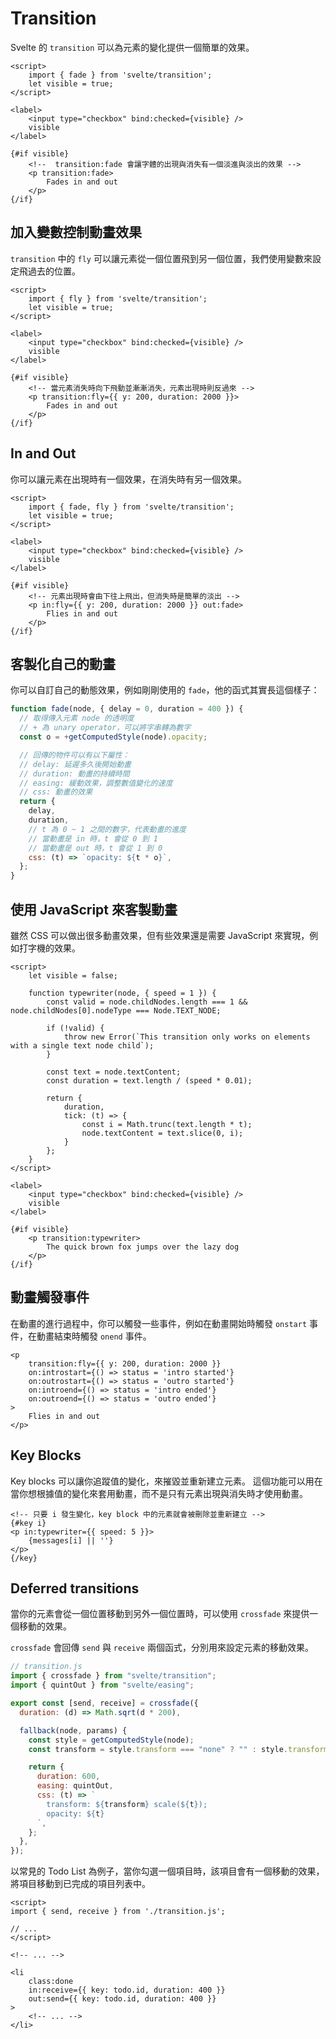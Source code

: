 # Transition

Svelte 的 `transition` 可以為元素的變化提供一個簡單的效果。

```svelte
<script>
    import { fade } from 'svelte/transition';
    let visible = true;
</script>

<label>
    <input type="checkbox" bind:checked={visible} />
    visible
</label>

{#if visible}
    <!--  transition:fade 會讓字體的出現與消失有一個淡進與淡出的效果 -->
    <p transition:fade>
        Fades in and out
    </p>
{/if}
```

## 加入變數控制動畫效果

`transition` 中的 `fly` 可以讓元素從一個位置飛到另一個位置，我們使用變數來設定飛過去的位置。

```svelte
<script>
    import { fly } from 'svelte/transition';
    let visible = true;
</script>

<label>
    <input type="checkbox" bind:checked={visible} />
    visible
</label>

{#if visible}
    <!-- 當元素消失時向下飛動並漸漸消失，元素出現時則反過來 -->
    <p transition:fly={{ y: 200, duration: 2000 }}>
        Fades in and out
    </p>
{/if}
```

## In and Out

你可以讓元素在出現時有一個效果，在消失時有另一個效果。

```svelte
<script>
    import { fade, fly } from 'svelte/transition';
    let visible = true;
</script>

<label>
    <input type="checkbox" bind:checked={visible} />
    visible
</label>

{#if visible}
    <!-- 元素出現時會由下往上飛出，但消失時是簡單的淡出 -->
    <p in:fly={{ y: 200, duration: 2000 }} out:fade>
        Flies in and out
    </p>
{/if}
```

## 客製化自己的動畫

你可以自訂自己的動態效果，例如剛剛使用的 `fade`，他的函式其實長這個樣子：

```js
function fade(node, { delay = 0, duration = 400 }) {
  // 取得傳入元素 node 的透明度
  // + 為 unary operator，可以將字串轉為數字
  const o = +getComputedStyle(node).opacity;

  // 回傳的物件可以有以下屬性：
  // delay: 延遲多久後開始動畫
  // duration: 動畫的持續時間
  // easing: 緩動效果，調整數值變化的速度
  // css: 動畫的效果
  return {
    delay,
    duration,
    // t 為 0 ~ 1 之間的數字，代表動畫的進度
    // 當動畫是 in 時，t 會從 0 到 1
    // 當動畫是 out 時，t 會從 1 到 0
    css: (t) => `opacity: ${t * o}`,
  };
}
```

## 使用 JavaScript 來客製動畫

雖然 CSS 可以做出很多動畫效果，但有些效果還是需要 JavaScript 來實現，例如打字機的效果。

```svelte
<script>
    let visible = false;

    function typewriter(node, { speed = 1 }) {
        const valid = node.childNodes.length === 1 && node.childNodes[0].nodeType === Node.TEXT_NODE;

        if (!valid) {
            throw new Error(`This transition only works on elements with a single text node child`);
        }

        const text = node.textContent;
        const duration = text.length / (speed * 0.01);

        return {
            duration,
            tick: (t) => {
                const i = Math.trunc(text.length * t);
                node.textContent = text.slice(0, i);
            }
        };
    }
</script>

<label>
    <input type="checkbox" bind:checked={visible} />
    visible
</label>

{#if visible}
    <p transition:typewriter>
        The quick brown fox jumps over the lazy dog
    </p>
{/if}
```

## 動畫觸發事件

在動畫的進行過程中，你可以觸發一些事件，例如在動畫開始時觸發 `onstart` 事件，在動畫結束時觸發 `onend` 事件。

```svelte
<p
    transition:fly={{ y: 200, duration: 2000 }}
    on:introstart={() => status = 'intro started'}
    on:outrostart={() => status = 'outro started'}
    on:introend={() => status = 'intro ended'}
    on:outroend={() => status = 'outro ended'}
>
    Flies in and out
</p>
```

## Key Blocks

Key blocks 可以讓你追蹤值的變化，來摧毀並重新建立元素。
這個功能可以用在當你想根據值的變化來套用動畫，而不是只有元素出現與消失時才使用動畫。

```svelte
<!-- 只要 i 發生變化，key block 中的元素就會被刪除並重新建立 -->
{#key i}
<p in:typewriter={{ speed: 5 }}>
    {messages[i] || ''}
</p>
{/key}
```

## Deferred transitions

當你的元素會從一個位置移動到另外一個位置時，可以使用 `crossfade` 來提供一個移動的效果。

`crossfade` 會回傳 `send` 與 `receive` 兩個函式，分別用來設定元素的移動效果。

```javascript
// transition.js
import { crossfade } from "svelte/transition";
import { quintOut } from "svelte/easing";

export const [send, receive] = crossfade({
  duration: (d) => Math.sqrt(d * 200),

  fallback(node, params) {
    const style = getComputedStyle(node);
    const transform = style.transform === "none" ? "" : style.transform;

    return {
      duration: 600,
      easing: quintOut,
      css: (t) => `
        transform: ${transform} scale(${t});
        opacity: ${t}
      `,
    };
  },
});
```

以常見的 Todo List 為例子，當你勾選一個項目時，該項目會有一個移動的效果，將項目移動到已完成的項目列表中。

```svelte
<script>
import { send, receive } from './transition.js';

// ...
</script>

<!-- ... -->

<li
    class:done
    in:receive={{ key: todo.id, duration: 400 }}
    out:send={{ key: todo.id, duration: 400 }}
>
    <!-- ... -->
</li>
```
